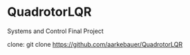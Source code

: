 # QuadrotorLQR
Systems and Control Final Project

clone:
git clone https://github.com/aarkebauer/QuadrotorLQR


